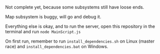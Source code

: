 Not complete yet, because some subsystems still have loose ends.

Map subsystem is buggy, will go and debug it.

Everything else is okay, and to run the server, open this repository in the terminal and run `node MainScript.js`

On first run, remember to run `install_dependencies.sh` on Linux (master race) and `install_dependencies.bat` on Windows.